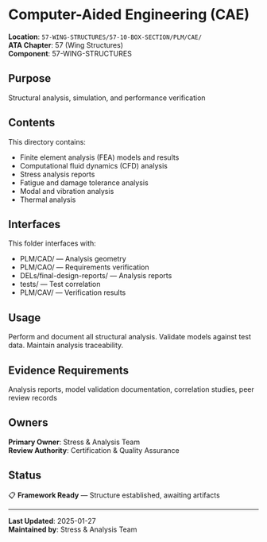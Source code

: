 # Computer-Aided Engineering (CAE)

**Location**: `57-WING-STRUCTURES/57-10-BOX-SECTION/PLM/CAE/`  
**ATA Chapter**: 57 (Wing Structures)  
**Component**: 57-WING-STRUCTURES

## Purpose

Structural analysis, simulation, and performance verification

## Contents

This directory contains:

- Finite element analysis (FEA) models and results
- Computational fluid dynamics (CFD) analysis
- Stress analysis reports
- Fatigue and damage tolerance analysis
- Modal and vibration analysis
- Thermal analysis

## Interfaces

This folder interfaces with:

- PLM/CAD/ — Analysis geometry
- PLM/CAO/ — Requirements verification
- DELs/final-design-reports/ — Analysis reports
- tests/ — Test correlation
- PLM/CAV/ — Verification results

## Usage

Perform and document all structural analysis. Validate models against test data. Maintain analysis traceability.

## Evidence Requirements

Analysis reports, model validation documentation, correlation studies, peer review records

## Owners

**Primary Owner**: Stress & Analysis Team  
**Review Authority**: Certification & Quality Assurance

## Status

📋 **Framework Ready** — Structure established, awaiting artifacts

---

**Last Updated**: 2025-01-27  
**Maintained by**: Stress & Analysis Team
